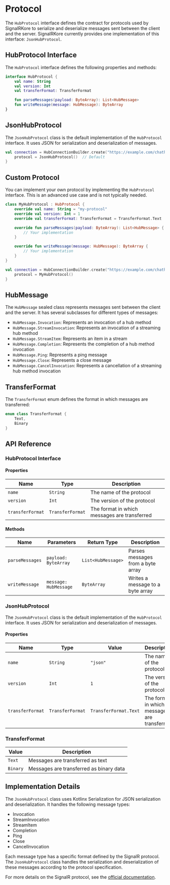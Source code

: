 # Protocol

The `HubProtocol` interface defines the contract for protocols used by SignalRKore to serialize and deserialize messages sent between the client and the server. SignalRKore currently provides one implementation of this interface: `JsonHubProtocol`.

## HubProtocol Interface

The `HubProtocol` interface defines the following properties and methods:

```kotlin
interface HubProtocol {
    val name: String
    val version: Int
    val transferFormat: TransferFormat

    fun parseMessages(payload: ByteArray): List<HubMessage>
    fun writeMessage(message: HubMessage): ByteArray
}
```

## JsonHubProtocol

The `JsonHubProtocol` class is the default implementation of the `HubProtocol` interface. It uses JSON for serialization and deserialization of messages.

```kotlin
val connection = HubConnectionBuilder.create("https://example.com/chathub") {
    protocol = JsonHubProtocol()  // Default
}
```

## Custom Protocol

You can implement your own protocol by implementing the `HubProtocol` interface. This is an advanced use case and is not typically needed.

```kotlin
class MyHubProtocol : HubProtocol {
    override val name: String = "my-protocol"
    override val version: Int = 1
    override val transferFormat: TransferFormat = TransferFormat.Text

    override fun parseMessages(payload: ByteArray): List<HubMessage> {
        // Your implementation
    }

    override fun writeMessage(message: HubMessage): ByteArray {
        // Your implementation
    }
}

val connection = HubConnectionBuilder.create("https://example.com/chathub") {
    protocol = MyHubProtocol()
}
```

## HubMessage

The `HubMessage` sealed class represents messages sent between the client and the server. It has several subclasses for different types of messages:

- `HubMessage.Invocation`: Represents an invocation of a hub method
- `HubMessage.StreamInvocation`: Represents an invocation of a streaming hub method
- `HubMessage.StreamItem`: Represents an item in a stream
- `HubMessage.Completion`: Represents the completion of a hub method invocation
- `HubMessage.Ping`: Represents a ping message
- `HubMessage.Close`: Represents a close message
- `HubMessage.CancelInvocation`: Represents a cancellation of a streaming hub method invocation

## TransferFormat

The `TransferFormat` enum defines the format in which messages are transferred:

```kotlin
enum class TransferFormat {
    Text,
    Binary
}
```

## API Reference

### HubProtocol Interface

#### Properties

| Name | Type | Description |
|------|------|-------------|
| `name` | `String` | The name of the protocol |
| `version` | `Int` | The version of the protocol |
| `transferFormat` | `TransferFormat` | The format in which messages are transferred |

#### Methods

| Name | Parameters | Return Type | Description |
|------|------------|-------------|-------------|
| `parseMessages` | `payload: ByteArray` | `List<HubMessage>` | Parses messages from a byte array |
| `writeMessage` | `message: HubMessage` | `ByteArray` | Writes a message to a byte array |

### JsonHubProtocol

The `JsonHubProtocol` class is the default implementation of the `HubProtocol` interface. It uses JSON for serialization and deserialization of messages.

#### Properties

| Name | Type | Value | Description |
|------|------|-------|-------------|
| `name` | `String` | `"json"` | The name of the protocol |
| `version` | `Int` | `1` | The version of the protocol |
| `transferFormat` | `TransferFormat` | `TransferFormat.Text` | The format in which messages are transferred |

### TransferFormat

| Value | Description |
|-------|-------------|
| `Text` | Messages are transferred as text |
| `Binary` | Messages are transferred as binary data |

## Implementation Details

The `JsonHubProtocol` class uses Kotlinx Serialization for JSON serialization and deserialization. It handles the following message types:

- Invocation
- StreamInvocation
- StreamItem
- Completion
- Ping
- Close
- CancelInvocation

Each message type has a specific format defined by the SignalR protocol. The `JsonHubProtocol` class handles the serialization and deserialization of these messages according to the protocol specification.

For more details on the SignalR protocol, see the [official documentation](https://github.com/dotnet/aspnetcore/tree/main/src/SignalR/docs/specs).